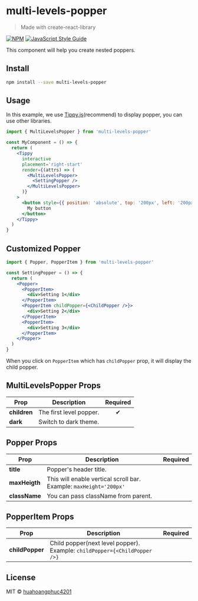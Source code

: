 # multi-levels-popper

> Made with create-react-library

[![NPM](https://img.shields.io/npm/v/multi-levels-popper.svg)](https://www.npmjs.com/package/multi-levels-popper) [![JavaScript Style Guide](https://img.shields.io/badge/code_style-standard-brightgreen.svg)](https://standardjs.com)

This component will help you create nested poppers.

## Install

```bash
npm install --save multi-levels-popper
```

## Usage

In this example, we use [Tippy.js](https://www.npmjs.com/package/@tippyjs/react)(recommend) to display popper, you can use other libraries.

```jsx
import { MultiLevelsPopper } from 'multi-levels-popper'

const MyComponent = () => {
  return (
    <Tippy
      interactive
      placement='right-start'
      render={(attrs) => (
        <MultiLevelsPopper>
          <SettingPopper />
        </MultiLevelsPopper>
      )}
    >
      <button style={{ position: 'absolute', top: '200px', left: '200px' }}>
        My button
      </button>
    </Tippy>
  )
}
```

## Customized Popper

```jsx
import { Popper, PopperItem } from 'multi-levels-popper'

const SettingPopper = () => {
  return (
    <Popper>
      <PopperItem>
        <div>Setting 1</div>
      </PopperItem>
      <PopperItem childPopper={<ChildPopper />}>
        <div>Setting 2</div>
      </PopperItem>
      <PopperItem>
        <div>Setting 3</div>
      </PopperItem>
    </Popper>
  )
}
```

When you click on `PopperItem` which has `childPopper` prop, it will display the child popper.

## MultiLevelsPopper Props

| **Prop**     | **Description**         | **Required** |
| ------------ | ----------------------- | :----------: |
| **children** | The first level popper. |      ✔       |
| **dark**     | Switch to dark theme.   |              |

## Popper Props

| **Prop**      | **Description**                                                    | **Required** |
| ------------- | ------------------------------------------------------------------ | :----------: |
| **title**     | Popper's header title.                                             |              |
| **maxHeigth** | This will enable vertical scroll bar. Example: `maxHeight='200px'` |              |
| **className** | You can pass className from parent.                                |              |

## PopperItem Props

| **Prop**        | **Description**                                                           | **Required** |
| --------------- | ------------------------------------------------------------------------- | :----------: |
| **childPopper** | Child popper(next level popper). Example: `childPopper={<ChildPopper />}` |              |

## License

MIT © [huahoangphuc4201](https://github.com/huahoangphuc4201)
